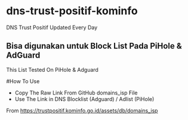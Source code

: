 # dns-trust-positif-kominfo
DNS Trust Positif Updated Every Day

Bisa digunakan untuk Block List Pada PiHole & AdGuard
-----------------------------------------------------
This List Tested On PiHole & Adguard

#How To Use
- Copy The Raw Link From GitHub domains_isp File
- Use The Link in DNS Blocklist (Adguard) / Adlist (PiHole)

From https://trustpositif.kominfo.go.id/assets/db/domains_isp
